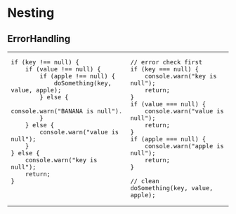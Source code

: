 # Nesting
## ErrorHandling

<table><tbody>
<tr><!-- ugly --><td valign="top">

```
if (key !== null) {
    if (value !== null) {
        if (apple !== null) {
            doSomething(key, value, apple);
        } else {
            console.warn("BANANA is null").
        }
    } else {
        console.warn("value is null");
    }
} else {
    console.warn("key is null");
    return;
}
```
</td><!-- beautiful --><td valign="top">

```
// error check first
if (key === null) {
    console.warn("key is null");
    return;
}
if (value === null) {
    console.warn("value is null");
    return;
}
if (apple === null) {
    console.warn("apple is null");
    return;
}

// clean
doSomething(key, value, apple);
```
</td></tr>
</tbody></table>

